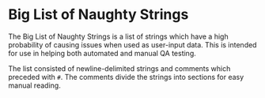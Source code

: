 # Big List of Naughty Strings
The Big List of Naughty Strings is a list of strings which have a high probability of causing issues when used as user-input data. This is intended for use in helping both automated and manual QA testing.

The list consisted of newline-delimited strings and comments which preceded with `#`. The comments divide the strings into sections for easy manual reading.
